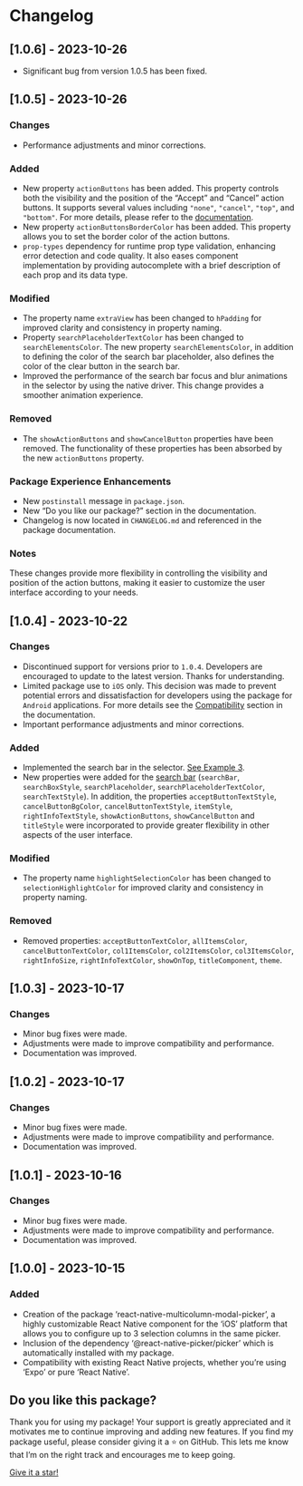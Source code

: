 # Changelog

## [1.0.6] - 2023-10-26

* Significant bug from version 1.0.5 has been fixed.

## [1.0.5] - 2023-10-26

### Changes

* Performance adjustments and minor corrections.

### Added

* New property `actionButtons` has been added. This property controls both the visibility and the position of the “Accept” and “Cancel” action buttons. It supports several values including `"none"`, `"cancel"`, `"top"`, and `"bottom"`. For more details, please refer to the [documentation](./README.md#general-properties).
* New property `actionButtonsBorderColor` has been added. This property allows you to set the border color of the action buttons.
* `prop-types` dependency for runtime prop type validation, enhancing error detection and code quality. It also eases component implementation by providing autocomplete with a brief description of each prop and its data type.

### Modified

* The property name `extraView` has been changed to `hPadding` for improved clarity and consistency in property naming.
* Property `searchPlaceholderTextColor` has been changed to `searchElementsColor`. The new property `searchElementsColor`, in addition to defining the color of the search bar placeholder, also defines the color of the clear button in the search bar.
* Improved the performance of the search bar focus and blur animations in the selector by using the native driver. This change provides a smoother animation experience.

### Removed

* The `showActionButtons` and `showCancelButton` properties have been removed. The functionality of these properties has been absorbed by the new `actionButtons` property.

### Package Experience Enhancements

* New `postinstall` message in `package.json`.
* New “Do you like our package?” section in the documentation.
* Changelog is now located in `CHANGELOG.md` and referenced in the package documentation.

### Notes

 These changes provide more flexibility in controlling the visibility and position of the action buttons, making it easier to customize the user interface according to your needs.

## [1.0.4] - 2023-10-22

### Changes

* Discontinued support for versions prior to `1.0.4`. Developers are encouraged to update to the latest version. Thanks for understanding.
* Limited package use to `iOS` only. This decision was made to prevent potential errors and dissatisfaction for developers using the package for `Android` applications. For more details see the [Compatibility](./README.md#compatibility) section in the documentation.
* Important performance adjustments and minor corrections.

### Added

* Implemented the search bar in the selector. [See Example 3](./README.md#3-single-column-picker-with-search-bar).
* New properties were added for the [search bar](./README.md#search-bar-related-properties-the-use-of-the-search-bar-is-completely-optional-it-can-only-be-used-in-conjunction-with-a-single-column-picker-the-search-bar-should-be-combined-with-column1) (`searchBar`, `searchBoxStyle`, `searchPlaceholder`, `searchPlaceholderTextColor`, `searchTextStyle`). In addition, the properties `acceptButtonTextStyle`, `cancelButtonBgColor`, `cancelButtonTextStyle`, `itemStyle`, `rightInfoTextStyle`, `showActionButtons`, `showCancelButton` and `titleStyle` were incorporated to provide greater flexibility in other aspects of the user interface.

### Modified

* The property name `highlightSelectionColor` has been changed to `selectionHighlightColor` for improved clarity and consistency in property naming.

### Removed

* Removed properties: `acceptButtonTextColor`, `allItemsColor`, `cancelButtonTextColor`, `col1ItemsColor`, `col2ItemsColor`, `col3ItemsColor`, `rightInfoSize`, `rightInfoTextColor`, `showOnTop`, `titleComponent`, `theme`.

## [1.0.3] - 2023-10-17

### Changes

* Minor bug fixes were made.
* Adjustments were made to improve compatibility and performance.
* Documentation was improved.

## [1.0.2] - 2023-10-17

### Changes

* Minor bug fixes were made.
* Adjustments were made to improve compatibility and performance.
* Documentation was improved.

## [1.0.1] - 2023-10-16

### Changes

* Minor bug fixes were made.
* Adjustments were made to improve compatibility and performance.
* Documentation was improved.

## [1.0.0] - 2023-10-15

### Added

* Creation of the package ‘react-native-multicolumn-modal-picker’, a highly customizable React Native component for the ‘iOS’ platform that allows you to configure up to 3 selection columns in the same picker.
* Inclusion of the dependency ‘@react-native-picker/picker’ which is automatically installed with my package.
* Compatibility with existing React Native projects, whether you’re using ‘Expo’ or pure ‘React Native’.

## Do you like this package?

Thank you for using my package! Your support is greatly appreciated and it motivates me to continue improving and adding new features. If you find my package useful, please consider giving it a :star: on GitHub. This lets me know that I’m on the right track and encourages me to keep going.

[Give it a star!](https://github.com/Rio9735/react-native-multicolumn-modal-picker)
